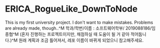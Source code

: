 # ERICA_RogueLike_DownToNode
This is my first university project.
I don't want to make mistakes. Problems are already made, though..^M
학과/학번/이름 : 소프트웨어학부/ 2019088186/임종협^M
(혼자 진행하는 프로젝트이지만, 채점하실  때 도움이 될 거 같아 적어둡니다.)^M
원래 계획과 조금 틀어져서, 레포 이름이 바뀌게 되었으니 참고해주세요.
